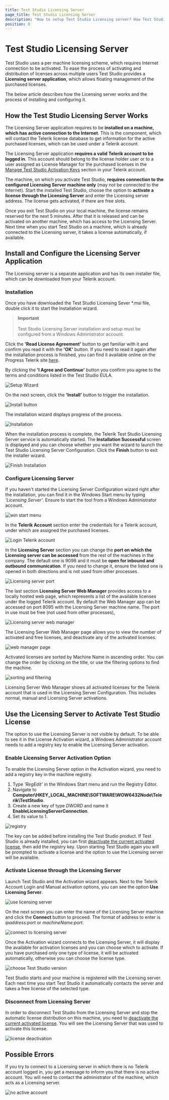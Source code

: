 ```yaml
---
title: Test Studio Licensing Server
page_title: Test Studio Licensing Server
description: "How to setup Test Studio Licensing server? How Test Studio licensing server manages the licenses" 
position: 0
---
```

# Test Studio Licensing Server

Test Studio uses a per machine licensing scheme, which requires Internet connection to be activated. To ease the process of activating and distribution of licenses across multiple users Test Studio provides a __Licensing server application__, which allows floating management of the purchased licenses.

The below article describes how the Licensing server works and the process of installing and configuring it.

## How the Test Studio Licensing Server Works

The Licensing Server application requires to be __installed on a machine, which has active connection to the Internet__. This is the component, which will contact the Telerik license database to get information for the active purchased licenses, which can be used under a Telerik account.

The Licensing Server application __requires a valid Telerik account to be logged in__. This account should belong to the license holder user or to a user assigned as License Manager for the purchased licenses in the <a href="http://www.telerik.com/account/your-products/testing-tools-manage-license-keys.aspx" target="_blank">Manage Test Studio Activation Keys</a> section in your Telerik account.

The machine, on which you activate Test Studio, __requires connection to the configured Licensing Server machine only__ (may not be connected to the Internet). Start the installed Test Studio, choose the option to __activate a license through the Licensing Server__ and enter the Licensing server address. The license gets activated, if there are free slots.

Once you exit Test Studio on your local machine, the license remains reserved for the next 5 minutes. After that it is released and can be activated on another machine, which has access to the Licensing Server. Next time when you start Test Studio on a machine, which is already connected to the Licensing server, it takes a license automatically, if available.

## Install and Configure the Licensing Server Application

The Licensing server is a separate application and has its own installer file, which can be downloaded from your Telerik account.

### Installation

Once you have downloaded the Test Studio Licensing Sever *.msi file, double click it to start the Installation wizard.

> __Important__
> <br>
> <br>
> Test Studio Licensing Server installation and setup must be configured from a Windows Administrator account.

Click the __'Read License Agreement'__ button to get familiar with it and confirm you read it with the __'OK'__ button. If you need to read it again after the installation process is finished, you can find it available online on the Progress Telerik site <a href="https://www.telerik.com/purchase/license-agreement/teststudio" target="_blank">here</a>.

By clicking the __'I Agree and Continue'__ button you confirm you agree to the terms and conditions listed in the Test Studio EULA.

![Setup Wizard](/img/license-server/fig1.png)

On the next screen, click  the __'Install'__ button to trigger the installation.

![Install button](/img/license-server/fig2.png)

The installation wizard displays progress of the process.

![Installation](/img/license-server/fig3.png)

When the installation process is complete, the Telerik Test Studio Licensing Server service is automatically started. 
The __Installation Successful__  screen is displayed and you can choose whether you want the wizard to launch the Test Studio Licensing Server Configuration. Click the __Finish__ button to exit the installer wizard.

![Finish Installation](/img/license-server/fig4.png)

### Configure Licensing Server

If you haven't started the Licensing Server Configuration wizard right after the installation, you can find it in the Windows Start menu by typing _'Licensing Server'_. Ensure to start the tool from a Windows Administrator account.

![win start menu](/img/license-server/fig5.png)

In the __Telerik Account__ section enter the credentials for a Telerik account, under which are assigned the purchased licenses.

![Login Telerik account](/img/license-server/fig6.png)

In the __Licensing Server__ section you can change the __port on which the Licensing server can be accessed__ from the rest of the machines in the company. The default one is 9098 and it must be __open for inbound and outbound communication__. If you need to change it, ensure the listed one is opened in both directions and is not used from other processes.

![Licensing server port](/img/license-server/fig7.png)

The last section __Licensing Server Web Manager__ provides access to a locally hosted web page, which represents a list of the available licenses under the logged Telerik account. By default the Web Manager app can be accessed on port 8095 with the Licensing Server machine name. The port in use must be free (not used from other processes),

![Licensing server web manager](/img/license-server/fig8.png)

The Licensing Server Web Manager page allows you to view the number of activated and free licenses, and deactivate any of the activated licenses.

![web manager page](/img/license-server/fig9.png)

Activated licenses are sorted by Machine Name in ascending order. You can change the order by clicking on the title, or use the filtering options to find the machine.

![sorting and filtering](/img/license-server/fig9a.png)

Licensing Server Web Manager shows all activated licenses for the Telerik account that is used in the Licensing Server Configuration. This includes normal, manual and Licensing Server activations.

## Use the Licensing Server to Activate Test Studio License

The option to use the Licensing Server is not visible by default. To be able to see it in the License Activation wizard, a Windows Administrator account needs to add a registry key to enable the Licensing Server activation.

### Enable Licensing Server Activation Option

To enable the Licensing Server option in the Activation wizard, you need to add a registry key in the machine registry.

1. Type _'RegEdit'_ in the Windows Start menu and run the Registry Editor.
1. Navigate to __Computer\HKEY_LOCAL_MACHINE\SOFTWARE\WOW6432Node\Telerik\TestStudio__.
1. Create a new key of type _DWORD_ and name it __EnableLicensingServerConnection__.
1. Set its value to 1.

![registry](/img/license-server/fig10.png)

The key can be added before installing the Test Studio product. If Test Studio is already installed, you can first <a href="/prerequisites/license-activation/manage-license#deactivate-license" target="_blank">deactivate the current activated license</a>, then add the registry key. Upon starting Test Studio again you will be prompted to activate a license and the option to use the Licensing server will be available.

### Activate License through the Licensing Server

Launch Test Studio and the Activation wizard appears. Next to the Telerik Account Login and Manual activation options, you can see the option __Use Licensing Server__.

![use licensing server](/img/license-server/fig11.png)

On the next screen you can enter the name of the Licensing Server machine and click the __Connect__ button to proceed. The format of address to enter is _ipaddress:port_ or _machineName:port_.

![connect to licensing server](/img/license-server/fig12.png)

Once the Activation wizard connects to the Licensing Server, it will display the available for activation licenses and you can choose which to activate. If you have purchased only one type of license, it will be activated automatically, otherwise you can choose the license type.

![choose Test Studio version](/img/license-server/fig13.png)

Test Studio starts and your machine is registered with the Licensing server. Each next time you start Test Studio it automatically contacts the server and takes a free license of the selected type.

### Disconnect from Licensing Server

In order to disconnect Test Studio from the Licensing Server and stop the automatic license distribution on this machine, you need to <a href="/prerequisites/license-activation/manage-license#deactivate-license" target="_blank">deactivate the current activated license</a>. You will see the Licensing Server that was used to activate this license.

![license deactivation](/img/license-server/fig14.png)

## Possible Errors

If you try to connect to a Licensing server in which there is no Telerik account logged in, you get a message to inform you that there is no active account. You will need to contact the administrator of the machine, which acts as a Licensing server.

![no active account](/img/license-server/fig15.png)